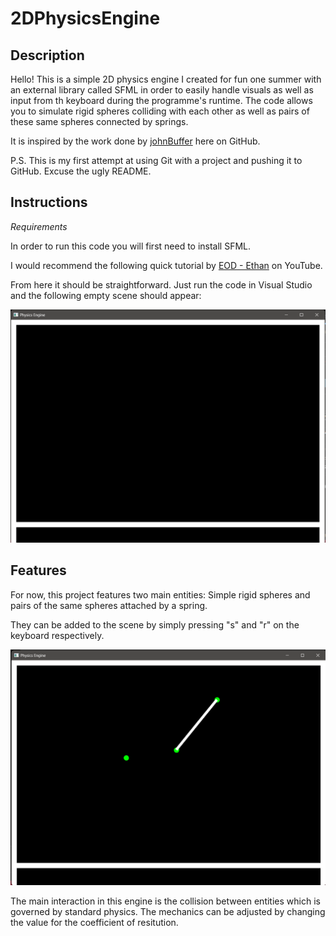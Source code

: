 # 2DPhysicsEngine

## Description
Hello! This is a simple 2D physics engine I created for fun one summer with an external library called SFML in order to easily handle visuals as well as input from th keyboard during the programme's runtime. The code allows you to simulate rigid spheres colliding with each other as well as pairs of these same spheres connected by springs.

It is inspired by the work done by [johnBuffer](https://github.com/johnBuffer/VerletSFML) here on GitHub.

P.S. This is my first attempt at using Git with a project and pushing it to GitHub. Excuse the ugly README.

## Instructions
*Requirements*

In order to run this code you will first need to install SFML.

I would recommend the following quick tutorial by [EOD - Ethan](https://www.youtube.com/watch?v=lFzpkvrscs4) on YouTube. 

From here it should be straightforward. Just run the code in Visual Studio and the following empty scene should appear:

![Image of an empty scene](/README%20images/EmptyScene.png)

## Features

For now, this project features two main entities: Simple rigid spheres and pairs of the same spheres attached by a spring.

They can be added to the scene by simply pressing "s" and "r" on the keyboard respectively.

![Image of a scene with a sphere and a spring in it](/README%20images/sphereWithSpringScene.png)

The main interaction in this engine is the collision between entities which is governed by standard physics. The mechanics can be adjusted by changing the value for the coefficient of resitution.
